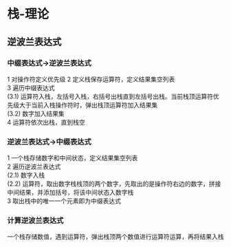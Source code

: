 # 栈-理论

## 逆波兰表达式

### 中缀表达式->逆波兰表达式
1 对操作符定义优先级
2 定义栈保存运算符，定义结果集空列表  
3 遍历中缀表达式  
(3.1) 运算符入栈，左括号入栈，右括号出栈直到左括号出栈。当前栈顶运算符优先级大于当前入栈操作符时，弹出栈顶运算符加入结果集  
(3.2) 数字加入结果集  
4 运算符依次出栈，直到栈空

### 逆波兰表达式->中缀表达式
1 一个栈存储数字和中间状态，定义结果集空列表  
2 遍历逆波兰表达式  
(2.1) 数字入栈  
(2.2) 运算符，取出数字栈栈顶的两个数字，先取出的是操作符右边的数字，拼接中间结果，并添加括号，将该中间状态入数字栈  
3 取出栈中的唯一一个元素即为中缀表达式   

### 计算逆波兰表达式
一个栈存储数值，遇到运算符，弹出栈顶两个数值进行运算符运算，再将结果入栈  




